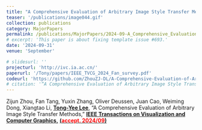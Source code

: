 ```yaml
---
title: "A Comprehensive Evaluation of Arbitrary Image Style Transfer Methods"
teaser: '/publications/image044.gif'
collection: publications
category: MajorPapers
permalink: /publications/MajorPapers/2024-09-A_Comprehensive_Evaluation_of_Arbitrary_Image_Style_Transfer_Methods
# excerpt: 'This paper is about fixing template issue #693.'
date: '2024-09-31'
venue: 'September'

# slidesurl: ''
projecturl: 'http://ivc.ia.ac.cn/'
paperurl: '/Tony/papers/IEEE_TVCG_2024_Fan_survey.pdf'
codeurl: 'https://github.com/ZhouZJ-DL/A-Comprehensive-Evaluation-of-Arbitrary-Image-Style-Transfer-Methods'
# citation: '“A Comprehensive Evaluation of Arbitrary Image Style Transfer Methods,” <i>IEEE Transactions on Visualization and Computer Graphics</i>, (accept. 2024/09)'
---
```

<!-- HINT: Date is unknown -->
<!-- The contents above will be part of a list of publications, if the user clicks the link for the publication than the contents of section will be rendered as a full page, allowing you to provide more information about the paper for the reader. When publications are displayed as a single page, the contents of the above "citation" field will automatically be included below this section in a smaller font. -->


<!-- <span lang="EN-US" style="font-family:'Comic Sans MS'">Zijun Zhou, Fan Tang, Yuxin Zhang, Oliver Deussen, Juan Cao, Weiming Dong, Xiangtao Li, <strong><u>Tong-Yee Lee</u></strong></span>
<img src="/images/new.gif" style="height: 16px;"><span lang="EN-US" style="font-family:'Comic Sans MS'"><span style="mso-spacerun:yes">&nbsp;</span><a href="/Tony/papers/IEEE_TVCG_2024_Fan_survey.pdf">"A Comprehensive Evaluation of Arbitrary Image Style Transfer Methods"</a></span>
<i style="mso-bidi-font-style:normal">IEEE  Transactions on Visualization and Computer Graphics (accept 2024/9)</i>
<br><br>
<img src="/images/new.gif" style="height: 16px;"><a href="http://ivc.ia.ac.cn/"><span class="MsoHyperlink" style="mso-bidi-font-family:'Times New Roman'">http://ivc.ia.ac.cn/</span></a> or <img src="/images/new.gif" style="height: 16px;"><a href="https://github.com/ZhouZJ-DL/A-Comprehensive-Evaluation-of-Arbitrary-Image-Style-Transfer-Methods"><span class="MsoHyperlink" style="mso-bidi-font-family:'Times New Roman'">https://github.com/ZhouZJ-DL/A-Comprehensive-Evaluation-of-Arbitrary-Image-Style-Transfer-Methods</span></a> -->

Zijun Zhou, Fan Tang, Yuxin Zhang, Oliver Deussen, Juan Cao, Weiming Dong, Xiangtao Li, <strong><u>Tong-Yee Lee</u></strong>,  “A Comprehensive Evaluation of Arbitrary Image Style Transfer Methods,” <strong><u>IEEE Transactions on Visualization and Computer Graphics,</u></strong> <strong><u> (<span style="color:red">accept. 2024/09</span>)</u></strong> 
 

